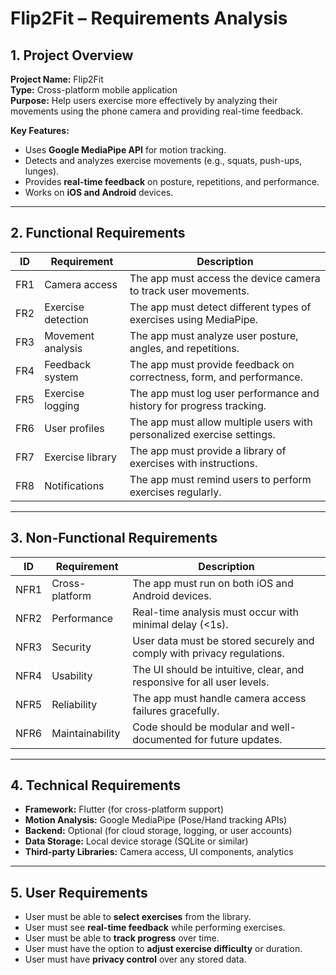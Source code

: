 # Flip2Fit – Requirements Analysis

## 1. Project Overview
**Project Name:** Flip2Fit  
**Type:** Cross-platform mobile application  
**Purpose:** Help users exercise more effectively by analyzing their movements using the phone camera and providing real-time feedback.  

**Key Features:**  
- Uses **Google MediaPipe API** for motion tracking.  
- Detects and analyzes exercise movements (e.g., squats, push-ups, lunges).  
- Provides **real-time feedback** on posture, repetitions, and performance.  
- Works on **iOS and Android** devices.  

---

## 2. Functional Requirements

| ID  | Requirement | Description |
|-----|------------|-------------|
| FR1 | Camera access | The app must access the device camera to track user movements. |
| FR2 | Exercise detection | The app must detect different types of exercises using MediaPipe. |
| FR3 | Movement analysis | The app must analyze user posture, angles, and repetitions. |
| FR4 | Feedback system | The app must provide feedback on correctness, form, and performance. |
| FR5 | Exercise logging | The app must log user performance and history for progress tracking. |
| FR6 | User profiles | The app must allow multiple users with personalized exercise settings. |
| FR7 | Exercise library | The app must provide a library of exercises with instructions. |
| FR8 | Notifications | The app must remind users to perform exercises regularly. |

---

## 3. Non-Functional Requirements

| ID  | Requirement | Description |
|-----|------------|-------------|
| NFR1 | Cross-platform | The app must run on both iOS and Android devices. |
| NFR2 | Performance | Real-time analysis must occur with minimal delay (<1s). |
| NFR3 | Security | User data must be stored securely and comply with privacy regulations. |
| NFR4 | Usability | The UI should be intuitive, clear, and responsive for all user levels. |
| NFR5 | Reliability | The app must handle camera access failures gracefully. |
| NFR6 | Maintainability | Code should be modular and well-documented for future updates. |

---

## 4. Technical Requirements

- **Framework:** Flutter (for cross-platform support)  
- **Motion Analysis:** Google MediaPipe (Pose/Hand tracking APIs)  
- **Backend:** Optional (for cloud storage, logging, or user accounts)  
- **Data Storage:** Local device storage (SQLite or similar)  
- **Third-party Libraries:** Camera access, UI components, analytics  

---

## 5. User Requirements

- User must be able to **select exercises** from the library.  
- User must see **real-time feedback** while performing exercises.  
- User must be able to **track progress** over time.  
- User must have the option to **adjust exercise difficulty** or duration.  
- User must have **privacy control** over any stored data.  
